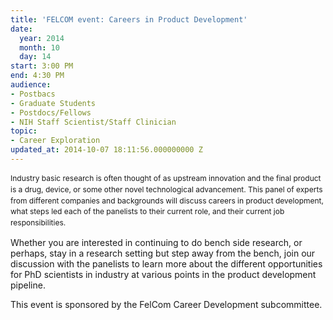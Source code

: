 ```yaml
---
title: 'FELCOM event: Careers in Product Development'
date:
  year: 2014
  month: 10
  day: 14
start: 3:00 PM
end: 4:30 PM
audience:
- Postbacs
- Graduate Students
- Postdocs/Fellows
- NIH Staff Scientist/Staff Clinician
topic:
- Career Exploration
updated_at: 2014-10-07 18:11:56.000000000 Z
---
```

<span style="font-size: 12px; line-height: 17.8329830169678px;">Industry
basic research is often thought of as upstream innovation and the final
product is a drug, device, or some other novel technological
advancement. This panel of experts from different companies and
backgrounds will discuss careers in product development, what steps led
each of the panelists to their current role, and their current job
responsibilities.  </span>

Whether you are interested in continuing to do bench side research, or
perhaps, stay in a research setting but step away from the bench, join
our discussion with the panelists to learn more about the different
opportunities for PhD scientists in industry at various points in the
product development pipeline.

This event is sponsored by the FelCom Career Development subcommittee.

 
